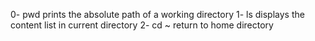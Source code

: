 0- pwd prints the absolute path of a working directory
1- ls displays the content list in current directory
2- cd ~ return to home directory
